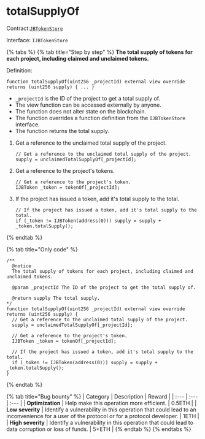 # totalSupplyOf

Contract:[`JBTokenStore`](../)​‌

Interface: `IJBTokenStore`

{% tabs %}
{% tab title="Step by step" %}
**The total supply of tokens for each project, including claimed and unclaimed tokens.**  
  
Definition:

```solidity
function totalSupplyOf(uint256 _projectId) external view override returns (uint256 supply) { ... }
```

* `_projectId` is the ID of the project to get a total supply of.
* The view function can be accessed externally by anyone. 
* The function does not alter state on the blockchain.
* The function overrides a function definition from the `IJBTokenStore` interface.
* The function returns the total supply.

1. Get a reference to the unclaimed total supply of the project.

   ```solidity
   // Get a reference to the unclaimed total supply of the project.
   supply = unclaimedTotalSupplyOf[_projectId];
   ```

2. Get a reference to the project's tokens.

   ```solidity
   // Get a reference to the project's token.
   IJBToken _token = tokenOf[_projectId];
   ```

3. If the project has issued a token, add it's total supply to the total.

   ```solidity
   // If the project has issued a token, add it's total supply to the total.
   if (_token != IJBToken(address(0))) supply = supply + _token.totalSupply();
   ```
{% endtab %}

{% tab title="Only code" %}
```solidity
/** 
  @notice 
  The total supply of tokens for each project, including claimed and unclaimed tokens.

  @param _projectId The ID of the project to get the total supply of.

  @return supply The total supply.
*/
function totalSupplyOf(uint256 _projectId) external view override returns (uint256 supply) {
  // Get a reference to the unclaimed total supply of the project.
  supply = unclaimedTotalSupplyOf[_projectId];

  // Get a reference to the project's token.
  IJBToken _token = tokenOf[_projectId];

  // If the project has issued a token, add it's total supply to the total.
  if (_token != IJBToken(address(0))) supply = supply + _token.totalSupply();
}
```
{% endtab %}

{% tab title="Bug bounty" %}
| Category | Description | Reward |
| :--- | :--- | :--- |
| **Optimization** | Help make this operation more efficient. | 0.5ETH |
| **Low severity** | Identify a vulnerability in this operation that could lead to an inconvenience for a user of the protocol or for a protocol developer. | 1ETH |
| **High severity** | Identify a vulnerability in this operation that could lead to data corruption or loss of funds. | 5+ETH |
{% endtab %}
{% endtabs %}

